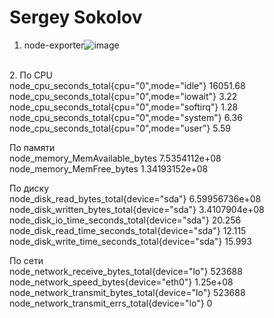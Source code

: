# Sergey Sokolov
1. node-exporter![image](https://user-images.githubusercontent.com/93119897/151541100-57c45a1e-469a-4027-acab-a349e5de923d.png)
 </br>
 2. По CPU </br>
node_cpu_seconds_total{cpu="0",mode="idle"} 16051.68</br>
node_cpu_seconds_total{cpu="0",mode="iowait"} 3.22</br>
node_cpu_seconds_total{cpu="0",mode="softirq"} 1.28</br>
node_cpu_seconds_total{cpu="0",mode="system"} 6.36</br>
node_cpu_seconds_total{cpu="0",mode="user"} 5.59</br>
 
 По памяти </br>
 node_memory_MemAvailable_bytes 7.5354112e+08</br>
 node_memory_MemFree_bytes 1.34193152e+08</br>

По диску</br>
node_disk_read_bytes_total{device="sda"} 6.59956736e+08</br>
node_disk_written_bytes_total{device="sda"} 3.4107904e+08</br>
node_disk_io_time_seconds_total{device="sda"} 20.256</br>
node_disk_read_time_seconds_total{device="sda"} 12.115</br>
node_disk_write_time_seconds_total{device="sda"} 15.993</br>

По сети</br>
node_network_receive_bytes_total{device="lo"} 523688</br>
node_network_speed_bytes{device="eth0"} 1.25e+08</br>
node_network_transmit_bytes_total{device="lo"} 523688</br>
node_network_transmit_errs_total{device="lo"} 0</br>
